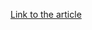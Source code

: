 [Link to the article](https://learn.microsoft.com/en-us/azure/active-directory/privileged-identity-management/azure-ad-pim-approval-workflow)
